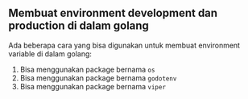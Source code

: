 ## Membuat environment development dan production di dalam golang
Ada beberapa cara yang bisa digunakan untuk membuat environment variable di dalam golang:  
1. Bisa menggunakan package bernama `os`
2. Bisa menggunakan package bernama `godotenv`
3. Bisa menggunakan package bernama `viper`